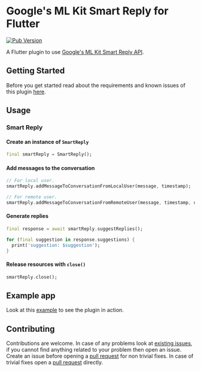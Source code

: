 # Google's ML Kit Smart Reply for Flutter

[![Pub Version](https://img.shields.io/pub/v/google_mlkit_smart_reply)](https://pub.dev/packages/google_mlkit_smart_reply)

A Flutter plugin to use [Google's ML Kit Smart Reply API](https://developers.google.com/ml-kit/language/smart-reply).

## Getting Started

Before you get started read about the requirements and known issues of this plugin [here](https://github.com/bharat-biradar/Google-Ml-Kit-plugin#requirements).

## Usage

### Smart Reply

#### Create an instance of `SmartReply`

```dart
final smartReply = SmartReply();
```

#### Add messages to the conversation

```dart
// For local user.
smartReply.addMessageToConversationFromLocalUser(message, timestamp);

// For remote user. 
smartReply.addMessageToConversationFromRemoteUser(message, timestamp, userId);
```
#### Generate replies

```dart
final response = await smartReply.suggestReplies();

for (final suggestion in response.suggestions) {
  print('suggestion: $suggestion');
}
```

#### Release resources with `close()`

```dart
smartReply.close();
```

## Example app

Look at this [example](https://github.com/bharat-biradar/Google-Ml-Kit-plugin/tree/master/packages/google_mlkit/example) to see the plugin in action.

## Contributing

Contributions are welcome.
In case of any problems look at [existing issues](https://github.com/bharat-biradar/Google-Ml-Kit-plugin/issues), if you cannot find anything related to your problem then open an issue.
Create an issue before opening a [pull request](https://github.com/bharat-biradar/Google-Ml-Kit-plugin/pulls) for non trivial fixes.
In case of trivial fixes open a [pull request](https://github.com/bharat-biradar/Google-Ml-Kit-plugin/pulls) directly.
